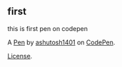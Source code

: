 first
-----
this is first pen on codepen

A [Pen](https://codepen.io/ashutosh1401/pen/ExVxqob) by [ashutosh1401](https://codepen.io/ashutosh1401) on [CodePen](https://codepen.io).

[License](https://codepen.io/ashutosh1401/pen/ExVxqob/license).